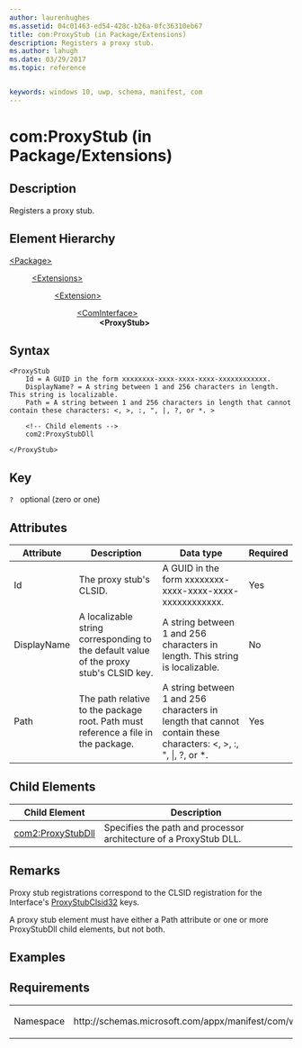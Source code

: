 ```yaml
---
author: laurenhughes
ms.assetid: 04c01463-ed54-428c-b26a-0fc36310eb67
title: com:ProxyStub (in Package/Extensions)
description: Registers a proxy stub.
ms.author: lahugh
ms.date: 03/29/2017
ms.topic: reference


keywords: windows 10, uwp, schema, manifest, com
---
```



# com:ProxyStub (in Package/Extensions)

## Description
Registers a proxy stub.

## Element Hierarchy
<dl>
<dt><a href="element-package.md">&lt;Package&gt;</a></dt>
<dd>
<dl>
<dt><a href="element-extensions.md">&lt;Extensions&gt;</a></dt>
<dd>
<dl>
<dt><a href="element-extension.md">&lt;Extension&gt;</a></dt>
<dd>
<dl>
<dt><a href="element-com-package-cominterface.md">&lt;ComInterface&gt;</a></dt>
<dd><b>&lt;ProxyStub&gt;</b></dd>
</dl>
</dd>
</dl>
</dd>
</dl>
</dd>
</dl>



## Syntax
```syntax
<ProxyStub
    Id = A GUID in the form xxxxxxxx-xxxx-xxxx-xxxx-xxxxxxxxxxxx.
    DisplayName? = A string between 1 and 256 characters in length. This string is localizable.
    Path = A string between 1 and 256 characters in length that cannot contain these characters: <, >, :, ", |, ?, or *. >

    <!-- Child elements -->
    com2:ProxyStubDll

</ProxyStub>
```

## Key
`?`    optional (zero or one)  

## Attributes

| Attribute | Description | Data type | Required |
|-----------|-------------|-----------|----------|
| Id | The proxy stub's CLSID. | A GUID in the form xxxxxxxx-xxxx-xxxx-xxxx-xxxxxxxxxxxx. | Yes |
| DisplayName | A localizable string corresponding to the default value of the proxy stub's CLSID key. | A string between 1 and 256 characters in length. This string is localizable. | No |
| Path | The path relative to the package root. Path must reference a file in the package. | A string between 1 and 256 characters in length that cannot contain these characters: <, >, :, ", &#124;, ?, or *. | Yes |

## Child Elements

| Child Element | Description |
|---------------|-------------|
| [com2:ProxyStubDll](element-com2-package-proxystubdll.md) | Specifies the path and processor architecture of a ProxyStub DLL. |

## Remarks
Proxy stub registrations correspond to the CLSID registration for the Interface's [ProxyStubClsid32](https://msdn.microsoft.com/library/windows/desktop/ms688573.aspx) keys.

A proxy stub element must have either a Path attribute or one or more ProxyStubDll child elements, but not both.

## Examples

## Requirements
<table>
<colgroup>
<col width="50%" />
<col width="50%" />
</colgroup>
<tbody>
<tr class="odd">
<td><p>Namespace</p></td>
<td><p>http://schemas.microsoft.com/appx/manifest/com/windows10</p></td>
</tr>
</tbody>
</table>